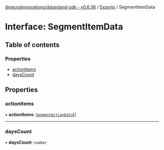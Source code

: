 [@neuralinnovations/dataisland-sdk - v0.6.36](../../README.md) / [Exports](../modules.md) / SegmentItemData

# Interface: SegmentItemData

## Table of contents

### Properties

- [actionItems](SegmentItemData.md#actionitems)
- [daysCount](SegmentItemData.md#dayscount)

## Properties

### actionItems

• **actionItems**: [`SegmentActionData`](SegmentActionData.md)[]

___

### daysCount

• **daysCount**: `number`
